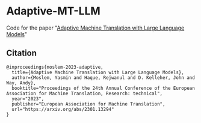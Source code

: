 # Adaptive-MT-LLM
Code for the paper "[Adaptive Machine Translation with Large Language Models](https://arxiv.org/abs/2301.13294)"



## Citation

```
@inproceedings{moslem-2023-adaptive,
  title={Adaptive Machine Translation with Large Language Models},
  author={Moslem, Yasmin and Haque, Rejwanul and D. Kelleher, John and Way, Andy},
  booktitle="Proceedings of the 24th Annual Conference of the European Association for Machine Translation, Research: technical",
  year="2023",
  publisher="European Association for Machine Translation",
  url="https://arxiv.org/abs/2301.13294"
}
```
